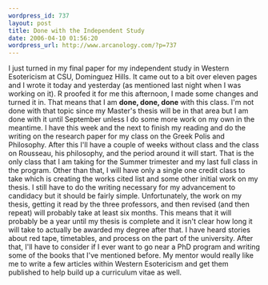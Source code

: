 ```yaml
--- 
wordpress_id: 737
layout: post
title: Done with the Independent Study
date: 2006-04-10 01:56:20
wordpress_url: http://www.arcanology.com/?p=737
---
```

I just turned in my final paper for my independent study in Western Esotericism at CSU, Dominguez Hills. It came out to a bit over eleven pages and I wrote it today and yesterday (as mentioned last night when I was working on it). R proofed it for me this afternoon, I made some changes and turned it in. That means that I am <strong>done, done, done</strong> with this class. I'm not done with that topic since my Master's thesis will be in that area but I am done with it until September unless I do some more work on my own in the meantime. I have this week and the next to finish my reading and do the writing on the research paper for my class on the Greek Polis and Philosophy. After this I'll have a couple of weeks without class and the class on Rousseau, his philosophy, and the period around it will start. That is the only class that I am taking for the Summer trimester and my last full class in the program. Other than that, I will have only a single one credit class to take which is creating the works cited list and some other initial work on my thesis. I still have to do the writing necessary for my advancement to candidacy but it should be fairly simple. Unfortunately, the work on my thesis, getting it read by the three professors, and then revised (and then repeat) will probably take at least six months. This means that it will probably be a year until my thesis is complete and it isn't clear how long it will take to actually be awarded my degree after that. I have heard stories about red tape, timetables, and process on the part of the university. After that, I'll have to consider if I ever want to go near a PhD program and writing some of the books that I've mentioned before. My mentor would really like me to write a few articles within Western Esotericism and get them published to help build up a curriculum vitae as well.
